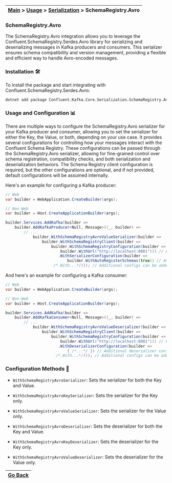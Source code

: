 | [Main](/README.md) > [Usage](/docs/Usage.md) > [Serialization](/docs/Serialization/Serialization.md) > SchemaRegistry.Avro |
|----------------------------------------------------------------------------------------------------------------------------|

### SchemaRegistry.Avro

The SchemaRegistry.Avro integration allows you to leverage the Confluent.SchemaRegistry.Serdes.Avro library for serializing and deserializing messages in Kafka producers and consumers. This serializer ensures schema compatibility and version management, providing a flexible and efficient way to handle Avro-encoded messages.

### Installation :hammer_and_wrench:

To install the package and start integrating with Confluent.SchemaRegistry.Serdes.Avro:
```bash
dotnet add package Confluent.Kafka.Core.Serialization.SchemaRegistry.Avro
```

### Usage and Configuration :bar_chart:

There are multiple ways to configure the SchemaRegistry.Avro serializer for your Kafka producer and consumer, allowing you to set the serializer for either the Key, the Value, or both, depending on your use case. It provides several configurations for controlling how your messages interact with the Confluent Schema Registry. These configurations can be passed through the SchemaRegistry.Avro serializer, allowing for fine-grained control over schema registration, compatibility checks, and both serialization and deserialization behaviors. The Schema Registry client configuration is required, but the other configurations are optional, and if not provided, default configurations will be assumed internally.

Here's an example for configuring a Kafka producer:

```C#
// Web
var builder = WebApplication.CreateBuilder(args);

// Non-Web
var builder = Host.CreateApplicationBuilder(args);

builder.Services.AddKafka(builder =>
    builder.AddKafkaProducer<Null, Message>((_, builder) =>
        // ...
            builder.WithSchemaRegistryAvroValueSerializer(builder =>
                builder.WithSchemaRegistryClient(builder =>
                    builder.WithSchemaRegistryConfiguration(builder =>
                        builder.WithUrl("http://localhost:8081"))) // Configures Schema Registry client
                       .WithSerializerConfiguration(builder =>
                           builder.WithAutoRegisterSchemas(true)) // Automatically registers new schemas
                     /*.With...*/))); // Additional configs can be added here
```

And here's an example for configuring a Kafka consumer:

```C#
// Web
var builder = WebApplication.CreateBuilder(args);

// Non-Web
var builder = Host.CreateApplicationBuilder(args);

builder.Services.AddKafka(builder =>
    builder.AddKafkaConsumer<Null, Message>((_, builder) =>
        // ...
            builder.WithSchemaRegistryAvroValueDeserializer(builder =>
                builder.WithSchemaRegistryClient(builder =>
                    builder.WithSchemaRegistryConfiguration(builder =>
                        builder.WithUrl("http://localhost:8081"))) // Configures Schema Registry client
                       .WithDeserializerConfiguration(builder =>
                           { /*...*/ }) // Additional deserializer configs can be added here                               
                      /*.With...*/))); // Additional configs can be added here
```

### Configuration Methods :nut_and_bolt:

- `WithSchemaRegistryAvroSerializer`: Sets the serializer for both the Key and Value.
- `WithSchemaRegistryAvroKeySerializer`: Sets the serializer for the Key only.
- `WithSchemaRegistryAvroValueSerializer`: Sets the serializer for the Value only.

- `WithSchemaRegistryAvroDeserializer`: Sets the deserializer for both the Key and Value.
- `WithSchemaRegistryAvroKeyDeserializer`: Sets the deserializer for the Key only.
- `WithSchemaRegistryAvroValueDeserializer`: Sets the deserializer for the Value only.

| [Go Back](/docs/Serialization/Serialization.md) |
|-------------------------------------------------| 